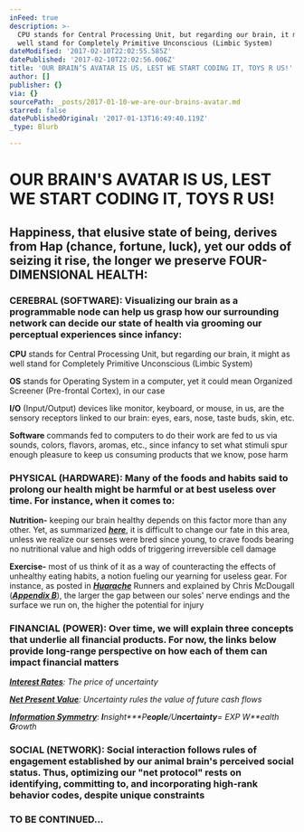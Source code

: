 ```yaml
---
inFeed: true
description: >-
  CPU stands for Central Processing Unit, but regarding our brain, it might as
  well stand for Completely Primitive Unconscious (Limbic System)
dateModified: '2017-02-10T22:02:55.585Z'
datePublished: '2017-02-10T22:02:56.006Z'
title: 'OUR BRAIN’S AVATAR IS US, LEST WE START CODING IT, TOYS R US!'
author: []
publisher: {}
via: {}
sourcePath: _posts/2017-01-10-we-are-our-brains-avatar.md
starred: false
datePublishedOriginal: '2017-01-13T16:49:40.119Z'
_type: Blurb

---
```

# OUR BRAIN'S AVATAR IS US, LEST WE START CODING IT, TOYS R US!

## **Happiness, that elusive state of being, derives from Hap (chance, fortune, luck), yet our odds of seizing it rise, the longer we preserve FOUR-DIMENSIONAL HEALTH:**

### CEREBRAL (SOFTWARE): Visualizing our brain as a programmable node can help us grasp how our surrounding network can decide our state of health via grooming our perceptual experiences since infancy:

**CPU** stands for Central Processing Unit, but regarding our brain, it might as well stand for Completely Primitive Unconscious (Limbic System)

**OS** stands for Operating System in a computer, yet it could mean Organized Screener (Pre-frontal Cortex), in our case

**I/O** (Input/Output) devices like monitor, keyboard, or mouse, in us, are the sensory receptors linked to our brain: eyes, ears, nose, taste buds, skin, etc.

**Software** commands fed to computers to do their work are fed to us via sounds, colors, flavors, aromas, etc., since infancy to set what stimuli spur enough pleasure to keep us consuming products that we know, pose harm

### PHYSICAL (HARDWARE): Many of the foods and habits said to prolong our health might be harmful or at best useless over time. For instance, when it comes to:

**Nutrition-** keeping our brain healthy depends on this factor more than any other. Yet, as summarized _**[here][0]**_, it is difficult to change our fate in this area, unless we realize our senses were bred since young, to crave foods bearing no nutritional value and high odds of triggering irreversible cell damage

**Exercise-** most of us think of it as a way of counteracting the effects of unhealthy eating habits, a notion fueling our yearning for useless gear. For instance, as posted in _**[Huarache][1]**_ Runners and explained by Chris McDougall (_**[Appendix B][0]**_), the larger the gap between our soles' nerve endings and the surface we run on, the higher the potential for injury

### FINANCIAL (POWER): Over time, we will explain three concepts that underlie all financial products. For now, the links below provide long-range perspective on how each of them can impact financial matters

_**[Interest Rates][2]**: The price of uncertainty_

_**[Net Present Value][3]**: Uncertainty rules the value of future cash flows_

_**[Information Symmetry][4]**_: _**I**nsight**\*P**eople**/U**ncertainty**= EXP W**ealth **G**rowth_

### SOCIAL (NETWORK): Social interaction follows rules of engagement established by our animal brain's perceived social status. Thus, optimizing our "net protocol" rests on identifying, committing to, and incorporating high-rank behavior codes, despite unique constraints

### TO BE CONTINUED...

[0]: http://www.infoasy.com/2016/07/hack-matrix_29.html
[1]: https://www.strava.com/clubs/huarache-runners
[2]: http://sequoian.com/wp-content/uploads/2015/12/The_Fixed-Income_Mother_of_All_Bubbles_E.pdf
[3]: http://sequoian.com/wp-content/uploads/2016/10/The-Discount-Rate-Pyramid-Scheme-2.0.pdf
[4]: http://sequoian.com/wp-content/uploads/2015/12/INCLUSIVE_CAPITALISM_SPRINGS_FROM_INFOR.pdf